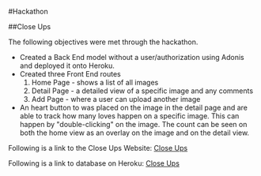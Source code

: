 #Hackathon

##Close Ups

The following objectives were met through the hackathon.
 * Created a Back End model without a user/authorization using Adonis and deployed it onto Heroku.
 * Created three Front End routes
   1. Home Page - shows a list of all images
   2. Detail Page - a detailed view of a specific image and any comments
   3. Add Page - where a user can upload another image
 * An heart button to was placed on the image in the detail page and are able to track how many loves happen on a specific image. This can happen by "double-clicking" on the image. The count can be seen on both the home view as an overlay on the image and on the detail view.

Following is a link to the Close Ups Website:
[Close Ups](http://tiy-gracelee-close-up-frontend.surge.sh)

Following is a link to database on Heroku:
[Close Ups](https://immense-anchorage-43177.herokuapp.com)
